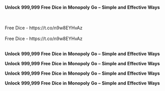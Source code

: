 <strong>Unlock</strong> <strong>999,999</strong> <strong>Free</strong> <strong>Dice</strong> <strong>in</strong> <strong>Monopoly</strong> <strong>Go</strong> <strong>–</strong> <strong>Simple</strong> <strong>and</strong> <strong>Effective</strong> <strong>Ways</strong>

<br>
<br>Free Dice - https://t.co/n9w8EYHvAz
<br>
<br>Free Dice - https://t.co/n9w8EYHvAz
<br>
<br>

<strong>Unlock</strong> <strong>999,999</strong> <strong>Free</strong> <strong>Dice</strong> <strong>in</strong> <strong>Monopoly</strong> <strong>Go</strong> <strong>–</strong> <strong>Simple</strong> <strong>and</strong> <strong>Effective</strong> <strong>Ways</strong>

<strong>Unlock</strong> <strong>999,999</strong> <strong>Free</strong> <strong>Dice</strong> <strong>in</strong> <strong>Monopoly</strong> <strong>Go</strong> <strong>–</strong> <strong>Simple</strong> <strong>and</strong> <strong>Effective</strong> <strong>Ways</strong>

<strong>Unlock</strong> <strong>999,999</strong> <strong>Free</strong> <strong>Dice</strong> <strong>in</strong> <strong>Monopoly</strong> <strong>Go</strong> <strong>–</strong> <strong>Simple</strong> <strong>and</strong> <strong>Effective</strong> <strong>Ways</strong>

<strong>Unlock</strong> <strong>999,999</strong> <strong>Free</strong> <strong>Dice</strong> <strong>in</strong> <strong>Monopoly</strong> <strong>Go</strong> <strong>–</strong> <strong>Simple</strong> <strong>and</strong> <strong>Effective</strong> <strong>Ways</strong>
